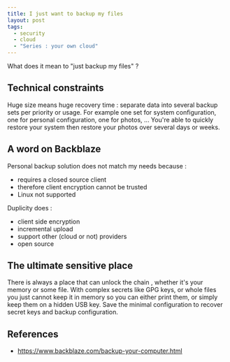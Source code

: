 ```yaml
---
title: I just want to backup my files
layout: post
tags:
  - security
  - cloud
  - "Series : your own cloud"
---
```


What does it mean to "just backup my files" ?

## Technical constraints

Huge size means huge recovery time : separate data into several backup sets per priority or usage. For example one set for system configuration, one for personal configuration, one for photos, ... You're able to quickly restore your system then restore your photos over several days or weeks.

## A word on Backblaze

Personal backup solution does not match my needs because :
- requires a closed source client
- therefore client encryption cannot be trusted
- Linux not supported

Duplicity does :
- client side encryption
- incremental upload
- support other (cloud or not) providers
- open source


## The ultimate sensitive place

There is always a place that can unlock the chain , whether it's your memory or some file.
With complex secrets like GPG keys, or whole files you just cannot keep it in memory so you can either print them, or simply keep them on a hidden USB key.
Save the minimal configuration to recover secret keys and backup configuration.


## References

- https://www.backblaze.com/backup-your-computer.html
